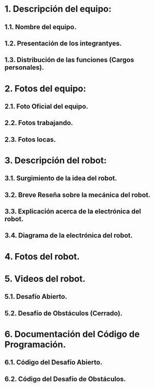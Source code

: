 # 1. Descripción del equipo:
## 1.1. Nombre del equipo.
## 1.2. Presentación de los integrantyes.
## 1.3. Distribución de las funciones (Cargos personales).
# 2. Fotos del equipo:
## 2.1. Foto Oficial del equipo.
## 2.2. Fotos trabajando.
## 2.3. Fotos locas.
# 3. Descripción del robot:
## 3.1. Surgimiento de la idea del robot.
## 3.2. Breve Reseña sobre la mecánica del robot.
## 3.3. Explicación acerca de la electrónica del robot.
## 3.4. Diagrama de la electrónica del robot.
# 4. Fotos del robot.
# 5. Videos del robot.
## 5.1. Desafío Abierto.
## 5.2. Desafío de Obstáculos (Cerrado).
# 6. Documentación del Código de Programación.
## 6.1. Código del Desafío Abierto.
## 6.2. Código del Desafío de Obstáculos.
